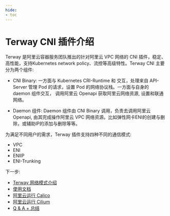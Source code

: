 ```yaml
---
hide:
- toc
---
```


# Terway CNI 插件介绍

Terway 是阿里云容器服务团队推出的针对阿里云 VPC 网络的 CNI 插件，稳定、高性能，支持Kubernetes network policy、流控等高级特性。Terway CNI 主要
分为两个组件:

* CNI Binary: 一方面与 Kubernetes CRI-Runtime 和 交互，处理来自 API-Server 管理 Pod 的请求，设置 Pod 的网络协议栈。一方面与自身的 daemon 组件交互，
  调用阿里云 Openapi 获取阿里云网络资源, 设置和联通网络。

* Daemon 组件: Daemon 组件由 CNI Binary 调用，负责去调用阿里云 Openapi, 由其完成操作阿里云 VPC 网络资源。比如弹性网卡ENI的创建与删除，或辅助IP的添加与删除等等。

为满足不同用户的需求，Terway 插件支持四种不同的通信模式:

* VPC
* ENI
* ENIIP
* ENI-Trunking

下一步:

- [Terway 网络模式介绍](what.md)
- [使用文档](usage.md)
- [阿里云运行 Calico](aliyun-calico.md)
- [阿里云运行 Cilium](aliyun-cilium.md)
- [Q & A + 总结](Q_A.md)